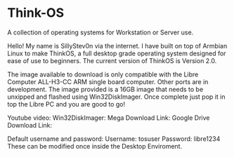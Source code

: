 # Think-OS
A collection of operating systems for Workstation or Server use.

Hello! My name is SillyStev0n via the internet. I have built on top of Armbian Linux to make ThinkOS, a full desktop grade operating
system designed for ease of use to beginners.
The current version of ThinkOS is Version 2.0.

The image available to download is only compatible with the Libre Computer ALL-H3-CC ARM single board computer. Other ports are in development.
The image provided is a 16GB image that needs to be unxipped and flashed using Win32DiskImager. Once complete just pop it in top the Libre PC and
you are good to go!

Youtube video:
Win32DiskImager:
Mega Download Link:
Google Drive Download Link:

Default username and password:
Username: tosuser
Password: libre1234
These can be modified once inside the Desktop Enviroment.
